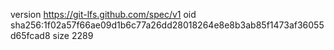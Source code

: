 version https://git-lfs.github.com/spec/v1
oid sha256:1f02a57f66ae09d1b6c77a26dd28018264e8e8b3ab85f1473af36055d65fcad8
size 2289
